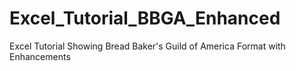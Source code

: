 # Excel_Tutorial_BBGA_Enhanced
Excel Tutorial Showing Bread Baker's Guild of America Format with Enhancements
